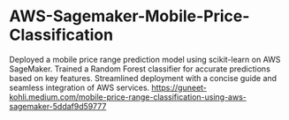 # AWS-Sagemaker-Mobile-Price-Classification
Deployed a mobile price range prediction model using scikit-learn on AWS SageMaker. Trained a Random Forest classifier for accurate predictions based on key features. Streamlined deployment with a concise guide and seamless integration of AWS services.
https://guneet-kohli.medium.com/mobile-price-range-classification-using-aws-sagemaker-5ddaf9d59777
